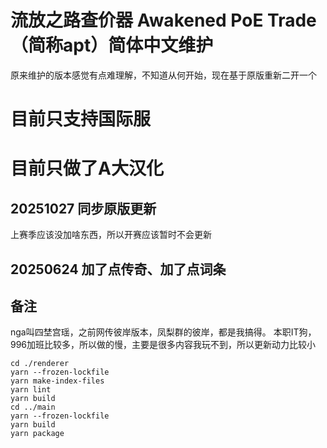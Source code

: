 # 流放之路查价器 Awakened PoE Trade（简称apt）简体中文维护

原来维护的版本感觉有点难理解，不知道从何开始，现在基于原版重新二开一个

# 目前只支持国际服
# 目前只做了A大汉化
## 20251027 同步原版更新
上赛季应该没加啥东西，所以开赛应该暂时不会更新
## 20250624 加了点传奇、加了点词条



## 备注
nga叫四埜宫瑶，之前网传彼岸版本，凤梨群的彼岸，都是我搞得。
本职IT狗，996加班比较多，所以做的慢，主要是很多内容我玩不到，所以更新动力比较小

```
cd ./renderer
yarn --frozen-lockfile
yarn make-index-files
yarn lint
yarn build
cd ../main
yarn --frozen-lockfile
yarn build
yarn package
```
